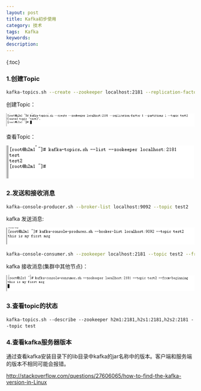 ```yaml
---
layout: post
title: Kafka初步使用
category: 技术	
tags:  Kafka
keywords: 
description: 
---
```

 
 
{:toc} 

### 1.创建Topic

```bash
kafka-topics.sh --create --zookeeper localhost:2181 --replication-factor 1 --partitions 1 --topic test2

```

创建Topic：

![kafka 创建Topic](/public/pic/kafka/kafka-in-use-1.png "kafka 创建Topic")

查看Topic：

![kafka 查看Topic](/public/pic/kafka/kafka-in-use-2.png "kafka 查看Topic")

### 2.发送和接收消息

```bash
kafka-console-producer.sh --broker-list localhost:9092 --topic test2
```
kafka 发送消息:

![kafka 发送消息](/public/pic/kafka/kafka-in-use-3.png "kafka 发送消息")

```bash
kafka-console-consumer.sh --zookeeper localhost:2181 --topic test2 --from-beginning
```

kafka 接收消息(集群中其他节点)：

![kafka 接收消息](/public/pic/kafka/kafka-in-use-4.png "kafka 接收消息")


### 3.查看topic的状态

`kafka-topics.sh --describe --zookeeper h2m1:2181,h2s1:2181,h2s2:2181 --topic test`


### 4.查看kafka服务器版本

通过查看kafka安装目录下的lib目录中kafka的jar名称中的版本。客户端和服务端的版本不相同可能会报错。

<http://stackoverflow.com/questions/27606065/how-to-find-the-kafka-version-in-Linux>

